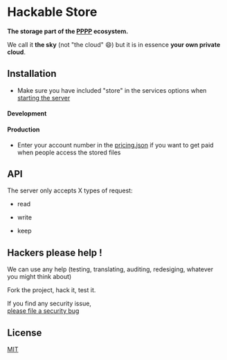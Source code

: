 
[pppp]: http://purecss.io/

# Hackable Store

**The storage part of the [PPPP][pppp] ecosystem.**

We call it **the sky** (not "the cloud" :smile:) but it is in essence **your own private cloud**.




## Installation

* Make sure you have included "store" in the services options when 
[starting the server](https://github.com/ppppess/ppppess/blob/master/servers/hackable/README.md#options)


#### Development


#### Production

* Enter your account number in the 
[pricing.json]() 
if you want to get paid when people access the stored files


## API

The server only accepts X types of request:

* read

* write

* keep




## Hackers please help !

We can use any help (testing, translating, auditing, redesiging, whatever you might think about)

Fork the project, hack it, test it.

If you find any security issue,  
[please file a security bug](https://github.com/ppppess/ppppess/issues)






License
-------

[MIT](https://github.com/ppppess/ppppess/blob/master/LICENCE)




